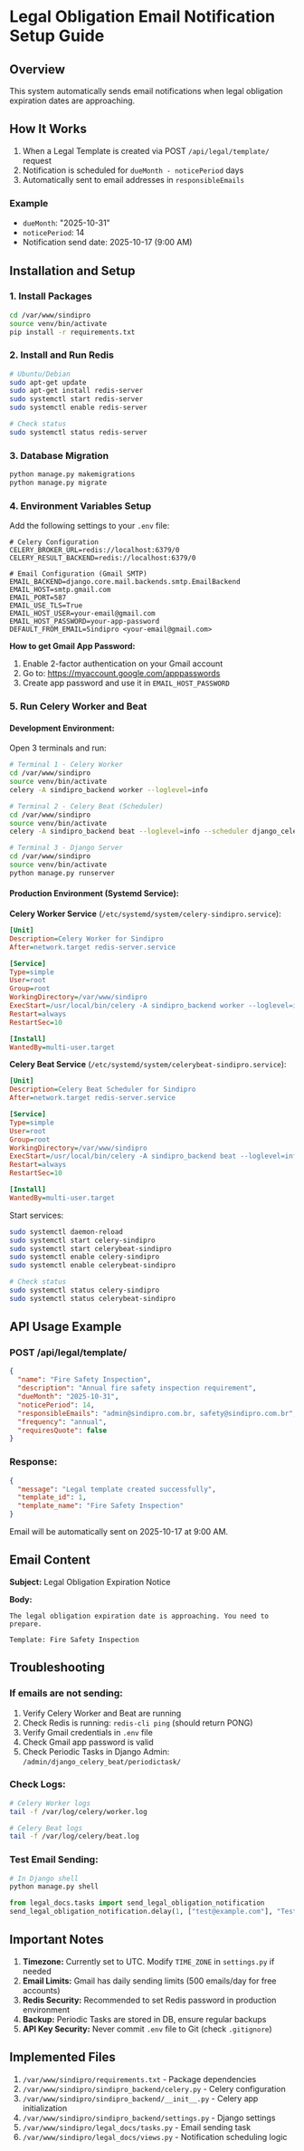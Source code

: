 # Legal Obligation Email Notification Setup Guide

## Overview
This system automatically sends email notifications when legal obligation expiration dates are approaching.

## How It Works
1. When a Legal Template is created via POST `/api/legal/template/` request
2. Notification is scheduled for `dueMonth - noticePeriod` days
3. Automatically sent to email addresses in `responsibleEmails`

### Example
- `dueMonth`: "2025-10-31"
- `noticePeriod`: 14
- Notification send date: 2025-10-17 (9:00 AM)

## Installation and Setup

### 1. Install Packages
```bash
cd /var/www/sindipro
source venv/bin/activate
pip install -r requirements.txt
```

### 2. Install and Run Redis
```bash
# Ubuntu/Debian
sudo apt-get update
sudo apt-get install redis-server
sudo systemctl start redis-server
sudo systemctl enable redis-server

# Check status
sudo systemctl status redis-server
```

### 3. Database Migration
```bash
python manage.py makemigrations
python manage.py migrate
```

### 4. Environment Variables Setup
Add the following settings to your `.env` file:

```env
# Celery Configuration
CELERY_BROKER_URL=redis://localhost:6379/0
CELERY_RESULT_BACKEND=redis://localhost:6379/0

# Email Configuration (Gmail SMTP)
EMAIL_BACKEND=django.core.mail.backends.smtp.EmailBackend
EMAIL_HOST=smtp.gmail.com
EMAIL_PORT=587
EMAIL_USE_TLS=True
EMAIL_HOST_USER=your-email@gmail.com
EMAIL_HOST_PASSWORD=your-app-password
DEFAULT_FROM_EMAIL=Sindipro <your-email@gmail.com>
```

**How to get Gmail App Password:**
1. Enable 2-factor authentication on your Gmail account
2. Go to: https://myaccount.google.com/apppasswords
3. Create app password and use it in `EMAIL_HOST_PASSWORD`

### 5. Run Celery Worker and Beat

#### Development Environment:
Open 3 terminals and run:

```bash
# Terminal 1 - Celery Worker
cd /var/www/sindipro
source venv/bin/activate
celery -A sindipro_backend worker --loglevel=info

# Terminal 2 - Celery Beat (Scheduler)
cd /var/www/sindipro
source venv/bin/activate
celery -A sindipro_backend beat --loglevel=info --scheduler django_celery_beat.schedulers:DatabaseScheduler

# Terminal 3 - Django Server
cd /var/www/sindipro
source venv/bin/activate
python manage.py runserver
```

#### Production Environment (Systemd Service):

**Celery Worker Service** (`/etc/systemd/system/celery-sindipro.service`):
```ini
[Unit]
Description=Celery Worker for Sindipro
After=network.target redis-server.service

[Service]
Type=simple
User=root
Group=root
WorkingDirectory=/var/www/sindipro
ExecStart=/usr/local/bin/celery -A sindipro_backend worker --loglevel=info --logfile=/var/log/celery/worker.log
Restart=always
RestartSec=10

[Install]
WantedBy=multi-user.target
```

**Celery Beat Service** (`/etc/systemd/system/celerybeat-sindipro.service`):
```ini
[Unit]
Description=Celery Beat Scheduler for Sindipro
After=network.target redis-server.service

[Service]
Type=simple
User=root
Group=root
WorkingDirectory=/var/www/sindipro
ExecStart=/usr/local/bin/celery -A sindipro_backend beat --loglevel=info --scheduler django_celery_beat.schedulers:DatabaseScheduler --logfile=/var/log/celery/beat.log
Restart=always
RestartSec=10

[Install]
WantedBy=multi-user.target
```

Start services:
```bash
sudo systemctl daemon-reload
sudo systemctl start celery-sindipro
sudo systemctl start celerybeat-sindipro
sudo systemctl enable celery-sindipro
sudo systemctl enable celerybeat-sindipro

# Check status
sudo systemctl status celery-sindipro
sudo systemctl status celerybeat-sindipro
```

## API Usage Example

### POST /api/legal/template/
```json
{
  "name": "Fire Safety Inspection",
  "description": "Annual fire safety inspection requirement",
  "dueMonth": "2025-10-31",
  "noticePeriod": 14,
  "responsibleEmails": "admin@sindipro.com.br, safety@sindipro.com.br",
  "frequency": "annual",
  "requiresQuote": false
}
```

### Response:
```json
{
  "message": "Legal template created successfully",
  "template_id": 1,
  "template_name": "Fire Safety Inspection"
}
```

Email will be automatically sent on 2025-10-17 at 9:00 AM.

## Email Content

**Subject:** Legal Obligation Expiration Notice

**Body:**
```
The legal obligation expiration date is approaching. You need to prepare.

Template: Fire Safety Inspection
```

## Troubleshooting

### If emails are not sending:
1. Verify Celery Worker and Beat are running
2. Check Redis is running: `redis-cli ping` (should return PONG)
3. Verify Gmail credentials in `.env` file
4. Check Gmail app password is valid
5. Check Periodic Tasks in Django Admin: `/admin/django_celery_beat/periodictask/`

### Check Logs:
```bash
# Celery Worker logs
tail -f /var/log/celery/worker.log

# Celery Beat logs
tail -f /var/log/celery/beat.log
```

### Test Email Sending:
```python
# In Django shell
python manage.py shell

from legal_docs.tasks import send_legal_obligation_notification
send_legal_obligation_notification.delay(1, ["test@example.com"], "Test Template")
```

## Important Notes

1. **Timezone:** Currently set to UTC. Modify `TIME_ZONE` in `settings.py` if needed
2. **Email Limits:** Gmail has daily sending limits (500 emails/day for free accounts)
3. **Redis Security:** Recommended to set Redis password in production environment
4. **Backup:** Periodic Tasks are stored in DB, ensure regular backups
5. **API Key Security:** Never commit `.env` file to Git (check `.gitignore`)

## Implemented Files

1. `/var/www/sindipro/requirements.txt` - Package dependencies
2. `/var/www/sindipro/sindipro_backend/celery.py` - Celery configuration
3. `/var/www/sindipro/sindipro_backend/__init__.py` - Celery app initialization
4. `/var/www/sindipro/sindipro_backend/settings.py` - Django settings
5. `/var/www/sindipro/legal_docs/tasks.py` - Email sending task
6. `/var/www/sindipro/legal_docs/views.py` - Notification scheduling logic
